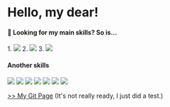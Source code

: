 
# Hello, my dear!

#### 👀 Looking for my main skills? So is...
<p>
    1. <img src="https://img.icons8.com/color/48/000000/python.png"/> 
    2. <img src="https://img.icons8.com/color/48/000000/django.png"/>
    3. <img src="https://img.icons8.com/color/48/000000/flask.png"/>
</p>

#### Another skills
<p>
    <img src="https://img.icons8.com/color/48/000000/ubuntu.png"/>    
    <img src="https://img.icons8.com/color/48/000000/git.png"/>
    <img src="https://img.icons8.com/color/48/000000/html-5--v1.png"/>
    <img src="https://img.icons8.com/color/48/000000/css3.png"/> 
    <img src="https://img.icons8.com/color/48/000000/javascript.png"/>     
    <img src="https://img.icons8.com/color/48/000000/graphql.png"/>  
    <img src="https://img.icons8.com/external-tal-revivo-shadow-tal-revivo/48/000000/external-postman-is-the-only-complete-api-development-environment-logo-shadow-tal-revivo.png"/> 
</p>

[>> My Git Page](https://salarini-e.github.io) (It's not really ready, I just did a test.)

<!--- - 💞️ I’m looking to collaborate on ...
- 📫 How to reach me ...

salarini-e/salarini-e is a ✨ special ✨ repository because its `README.md` (this file) appears on your GitHub profile.
You can click the Preview link to take a look at your changes.
--->
